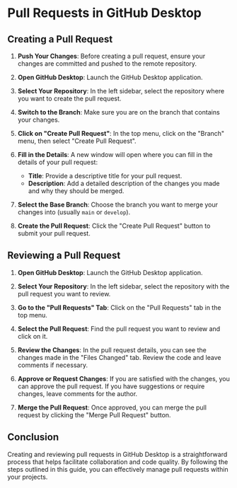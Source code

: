 # Pull Requests in GitHub Desktop

## Creating a Pull Request

1. **Push Your Changes**: Before creating a pull request, ensure your changes are committed and pushed to the remote repository.

2. **Open GitHub Desktop**: Launch the GitHub Desktop application.

3. **Select Your Repository**: In the left sidebar, select the repository where you want to create the pull request.

4. **Switch to the Branch**: Make sure you are on the branch that contains your changes.

5. **Click on "Create Pull Request"**: In the top menu, click on the "Branch" menu, then select "Create Pull Request".

6. **Fill in the Details**: A new window will open where you can fill in the details of your pull request:
   - **Title**: Provide a descriptive title for your pull request.
   - **Description**: Add a detailed description of the changes you made and why they should be merged.

7. **Select the Base Branch**: Choose the branch you want to merge your changes into (usually `main` or `develop`).

8. **Create the Pull Request**: Click the "Create Pull Request" button to submit your pull request.

## Reviewing a Pull Request

1. **Open GitHub Desktop**: Launch the GitHub Desktop application.

2. **Select Your Repository**: In the left sidebar, select the repository with the pull request you want to review.

3. **Go to the "Pull Requests" Tab**: Click on the "Pull Requests" tab in the top menu.

4. **Select the Pull Request**: Find the pull request you want to review and click on it.

5. **Review the Changes**: In the pull request details, you can see the changes made in the "Files Changed" tab. Review the code and leave comments if necessary.

6. **Approve or Request Changes**: If you are satisfied with the changes, you can approve the pull request. If you have suggestions or require changes, leave comments for the author.

7. **Merge the Pull Request**: Once approved, you can merge the pull request by clicking the "Merge Pull Request" button.

## Conclusion

Creating and reviewing pull requests in GitHub Desktop is a straightforward process that helps facilitate collaboration and code quality. By following the steps outlined in this guide, you can effectively manage pull requests within your projects.